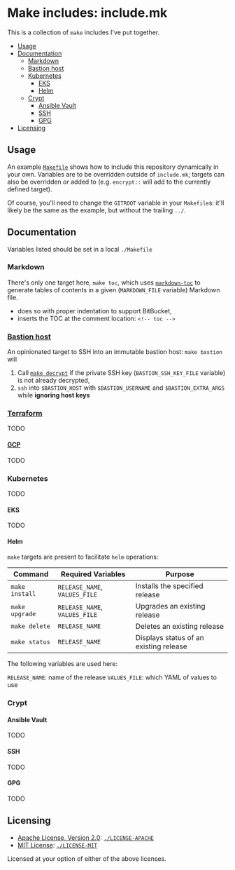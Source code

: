 # Make includes: include.mk

This is a collection of `make` includes I've put together.

<!-- toc -->

- [Usage](#usage)
- [Documentation](#documentation)
    * [Markdown](#markdown)
    * [Bastion host](#bastion-host)
    * [Kubernetes](#kubernetes)
        + [EKS](#eks)
        + [Helm](#helm)
    * [Crypt](#crypt)
        + [Ansible Vault](#ansible-vault)
        + [SSH](#ssh)
        + [GPG](#gpg)
- [Licensing](#licensing)

<!-- tocstop -->

## Usage

An example [`Makefile`](Makefile) shows how to include this repository dynamically in your own. Variables are to be overridden outside of `include.mk`; targets can also be overridden _or_ added to (e.g. `encrypt::` will add to the currently defined target).

Of course, you'll need to change the `GITROOT` variable in your `Makefile`s: it'll likely be the same as the example, but without the trailing `../`.

## Documentation

Variables listed should be set in a local `./Makefile`

### Markdown

There's only one target here, `make toc`, which uses [`markdown-toc`](https://github.com/smaslennikov/markdown-toc) to generate tables of contents in a given (`MARKDOWN_FILE` variable) Markdown file.

- does so with proper indentation to support BitBucket,
- inserts the TOC at the comment location: `<!-- toc -->`

### [Bastion host](20-bastion.mk)

An opinionated target to SSH into an immutable bastion host: `make bastion` will

1. Call [`make decrypt`](#gpg) if the private SSH key (`BASTION_SSH_KEY_FILE` variable) is not already decrypted,
2. `ssh` into `$BASTION_HOST` with `$BASTION_USERNAME` and `$BASTION_EXTRA_ARGS` while **ignoring host keys**

### [Terraform](30-terraform.mk)

TODO

#### [GCP](31-gcp.mk)

TODO

### Kubernetes

TODO

#### EKS

TODO

#### Helm

`make` targets are present to facilitate `helm` operations:

|Command|Required Variables|Purpose|
|-|-|-|
|`make install`|`RELEASE_NAME`, `VALUES_FILE`|Installs the specified release|
|`make upgrade`|`RELEASE_NAME`, `VALUES_FILE`|Upgrades an existing release|
|`make delete`|`RELEASE_NAME`|Deletes an existing release|
|`make status`|`RELEASE_NAME`|Displays status of an existing release|

The following variables are used here:

`RELEASE_NAME`: name of the release
`VALUES_FILE`: which YAML of values to use

### Crypt

#### Ansible Vault

TODO

#### SSH

TODO

#### GPG

TODO

## Licensing

 * [Apache License, Version 2.0](https://www.apache.org/licenses/LICENSE-2.0): [`./LICENSE-APACHE`](LICENSE-APACHE)
 * [MIT License](https://opensource.org/licenses/MIT): [`./LICENSE-MIT`](LICENSE-MIT)

Licensed at your option of either of the above licenses.
